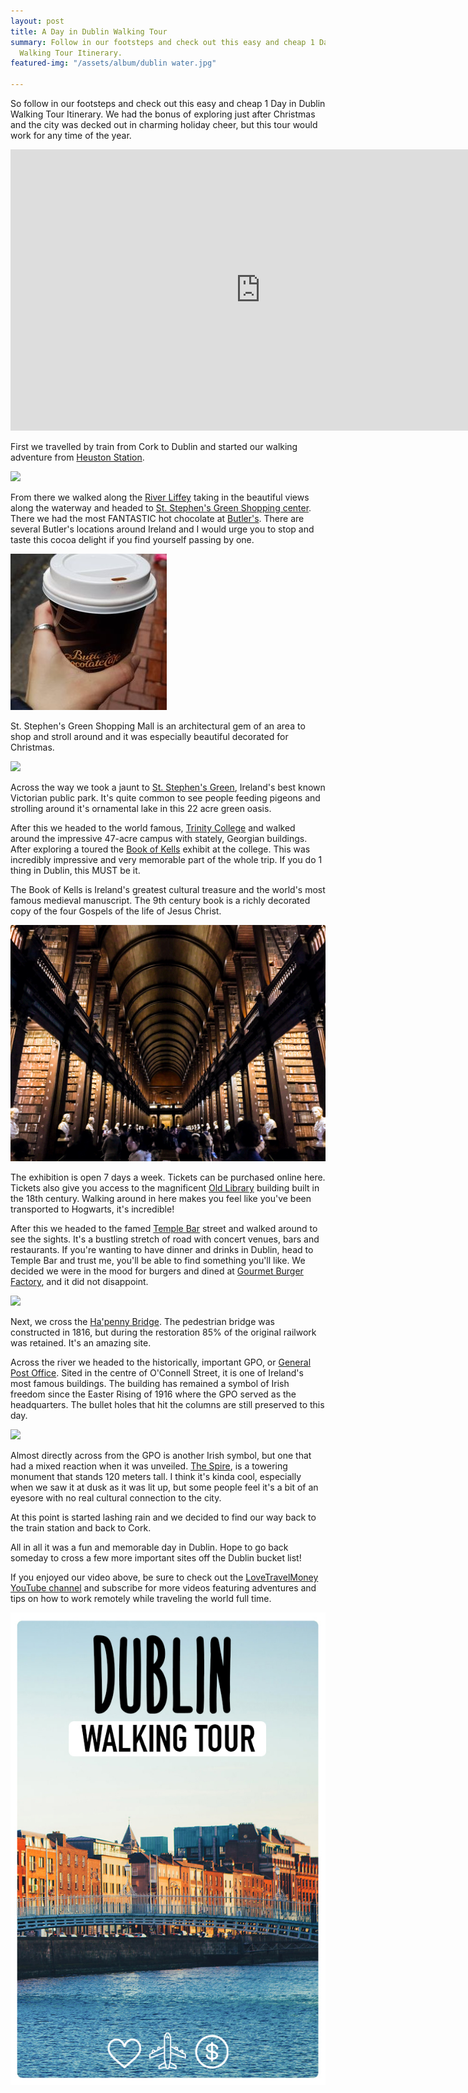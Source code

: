 ```yaml
---
layout: post
title: A Day in Dublin Walking Tour
summary: Follow in our footsteps and check out this easy and cheap 1 Day in Dublin
  Walking Tour Itinerary.
featured-img: "/assets/album/dublin water.jpg"

---
```

So follow in our footsteps and check out this easy and cheap 1 Day in Dublin Walking Tour Itinerary. We had the bonus of exploring just after Christmas and the city was decked out in charming holiday cheer, but this tour would work for any time of the year.

<iframe width="800" height="450" src="https://www.youtube.com/embed/_wHFhNETR4A" frameborder="0" allow="accelerometer; autoplay; encrypted-media; gyroscope; picture-in-picture" allowfullscreen></iframe>

First we travelled by train from Cork to Dublin and started our walking adventure from [Heuston Station](https://goo.gl/maps/EtNUSovHWip).

![](/assets/album/IMG_5265edit.jpg)

From there we walked along the [River Liffey](https://www.britannica.com/place/River-Liffey) taking in the beautiful views along the waterway and headed to [St. Stephen's Green Shopping center](https://www.stephensgreen.com/). There we had the most FANTASTIC hot chocolate at [Butler's](https://www.butlerschocolates.com/en). There are several Butler's locations around Ireland and I would urge you to stop and taste this cocoa delight if you find yourself passing by one.

![](/assets/album/ls.jpg)

St. Stephen's Green Shopping Mall is an architectural gem of an area to shop and stroll around and it was especially beautiful decorated for Christmas.

![](/assets/album/IMG_0788.jpg)

Across the way we took a jaunt to [St. Stephen's Green](http://www.heritageireland.ie/en/dublin/ststephensgreen/), Ireland's best known Victorian public park. It's quite common to see people feeding pigeons and strolling around it's ornamental lake in this 22 acre green oasis.

After this we headed to the world famous, [Trinity College](https://www.tcd.ie/) and walked around the impressive 47-acre campus with stately, Georgian buildings. After exploring a toured the [Book of Kells](https://www.tcd.ie/visitors/book-of-kells/) exhibit at the college. This was incredibly impressive and very memorable part of the whole trip. If you do 1 thing in Dublin, this MUST be it.

The Book of Kells is Ireland's greatest cultural treasure and the world's most famous medieval manuscript. The 9th century book is a richly decorated copy of the four Gospels of the life of Jesus Christ.

![](/assets/album/IMG_1112.JPG)

The exhibition is open 7 days a week. Tickets can be purchased online here. Tickets also give you access to the magnificent [Old Library](https://www.tcd.ie/library/old-library/) building built in the 18th century. Walking around in here makes you feel like you've been transported to Hogwarts, it's incredible!

After this we headed to the famed [Temple Bar](https://www.10best.com/destinations/ireland/dublin/templebar-and-environs/) street and walked around to see the sights. It's a bustling stretch of road with concert venues, bars and restaurants. If you're wanting to have dinner and drinks in Dublin, head to Temple Bar and trust me, you'll be able to find something you'll like. We decided we were in the mood for burgers and dined at [Gourmet Burger Factory](https://www.gbk.ie/location/3?address&utm_source=google&utm_medium=organic&utm_campaign=google_LPM_Temple_Bar), and it did not disappoint.

![](/assets/album/TempleBar.jpg)

Next, we cross the [Ha'penny Bridge](http://www.bridgesofdublin.ie/bridges/hapenny-bridge/history). The pedestrian bridge was constructed in 1816, but during the restoration 85% of the original railwork was retained. It's an amazing site.

Across the river we headed to the historically, important GPO, or [General Post Office](https://en.wikipedia.org/wiki/General_Post_Office,_Dublin). Sited in the centre of O'Connell Street, it is one of Ireland's most famous buildings. The building has remained a symbol of Irish freedom since the Easter Rising of 1916 where the GPO served as the headquarters. The bullet holes that hit the columns are still preserved to this day.

![](https://mapio.net/images-p/51862352.jpg)

Almost directly across from the GPO is another Irish symbol, but one that had a mixed reaction when it was unveiled. [The Spire](https://www.visitdublin.com/see-do/details/the-spire#53.350953|-6.260298|13), is a towering monument that stands 120 meters tall. I think it's kinda cool, especially when we saw it at dusk as it was lit up, but some people feel it's a bit of an eyesore with no real cultural connection to the city.

At this point is started lashing rain and we decided to find our way back to the train station and back to Cork.

All in all it was a fun and memorable day in Dublin. Hope to go back someday to cross a few more important sites off the Dublin bucket list!

If you enjoyed our video above, be sure to check out the [LoveTravelMoney YouTube channel](https://www.youtube.com/channel/UCfgcRnij1bCc0fN4qR-J6QQ?sub_confirmation=1) and subscribe for more videos featuring adventures and tips on how to work remotely while traveling the world full time.

![](/assets/album/DublinPin.jpg)